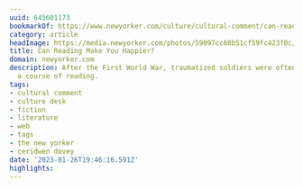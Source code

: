 ```yaml
---
uuid: 645601173
bookmarkOf: https://www.newyorker.com/culture/cultural-comment/can-reading-make-you-happier
category: article
headImage: https://media.newyorker.com/photos/59097cc68b51cf59fc423f0c/16:9/w_1280,c_limit/Dovey-Can-Reading-Make-Us-Feel-Better.jpg
title: Can Reading Make You Happier?
domain: newyorker.com
description: After the First World War, traumatized soldiers were often prescribed
  a course of reading.
tags:
- cultural comment
- culture desk
- fiction
- literature
- web
- tags
- the new yorker
- ceridwen dovey
date: '2023-01-26T19:46:16.591Z'
highlights: 
---
```



